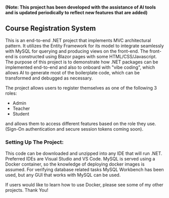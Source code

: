 #### (Note: This project has been developed with the assistance of AI tools and is updated periodically to reflect new features that are added)

## Course Registration System
This is an end-to-end .NET project that implements MVC architectural pattern. It utilizes the Entity Framework for its model to integrate seamlessly with MySQL for querying and producing views on the front-end. The front-end is constructed using Blazor pages with some HTML/CSS/Javascript. The purpose of this project is to demonstrate how .NET packages can be implemented end-to-end and also to onboard with "vibe coding", which allows AI to generate most of the boilerplate code, which can be transformed and debugged as necessary.

The project allows users to register themselves as one of the following 3 roles:
- Admin
- Teacher
- Student

and allows them to access different features based on the role they use. (Sign-On authentication and secure session tokens coming soon).

### Setting Up The Project:
This code can be downloaded and unzipped into any IDE that will run .NET. Preferred IDEs are Visual Studio and VS Code. MySQL is served using a Docker container, so the knowledge of deploying docker images is assumed. For verifying database related tasks MySQL Workbench has been used, but any GUI that works with MySQL can be used.

If users would like to learn how to use Docker, please see some of my other projects. Thank You!
